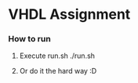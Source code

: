 # VHDL Assignment

### How to run

1. Execute run.sh
        ./run.sh


2. Or do it the hard way :D
